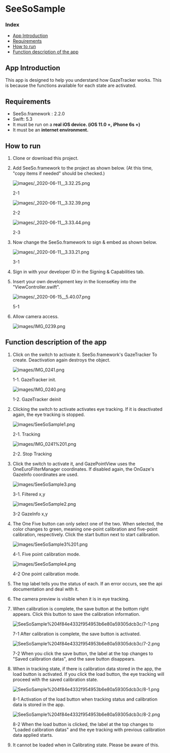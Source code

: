 # SeeSoSample

### Index
- [App Introduction](#App-Introduction)
- [Requirements](#Requirements)
- [How to run](#How-to-run)
- [Function description of the app](#Function-description-of-the-app)

## App Introduction

 This app is designed to help you understand how GazeTracker works. This is because the functions available for each state are activated.

## Requirements

- SeeSo.framework : 2.2.0
- Swift: 5.3
- It must be run on a **real iOS device. (iOS 11.0 +, iPhone 6s +)**
- It must be an **internet environment.**

## How to run

1. Clone or download this project.
2. Add SeeSo.framework to the project as shown below. (At this time, "copy items if needed" should be checked.)

    ![images/_2020-06-11__3.32.25.png](images/1.png)

    2-1 

    ![images/_2020-06-11__3.32.39.png](images/2.png)

    2-2

    ![images/_2020-06-11__3.33.44.png](images/3.png)

    2-3

3. Now change the SeeSo.framework to sign & embed as shown below.

    ![images/_2020-06-11__3.33.21.png](images/4.png)

    3-1

4. Sign in with your developer ID in the Signing & Capabilities tab.
5. Insert your own development key in the licenseKey into the "ViewController.swift".

    ![images/_2020-06-15__5.40.07.png](images/5.png)

    5-1

6. Allow camera access.

    ![images/IMG_0239.png](images/6.png)

## Function description of the app

1. Click on the switch to activate it. SeeSo.framework's GazeTracker
To create. Deactivation again destroys the object.

    ![images/IMG_0241.png](images/7.png)

    1-1. GazeTracker init.

    ![images/IMG_0240.png](images/8.png)

    1-2. GazeTracker deinit

2. Clicking the switch to activate activates eye tracking. If it is deactivated again, the eye tracking is stopped.

    ![images/SeeSoSample1.png](images/9.png)

    2-1. Tracking

    ![images/IMG_0241%201.png](images/10.png)

    2-2. Stop Tracking

3. Click the switch to activate it, and GazePointView uses the OneEuroFilterManager coordinates. If disabled again, the OnGaze's GazeInfo coordinates are used.

    ![images/SeeSoSample3.png](images/11.png)

    3-1. Filtered x,y

    ![images/SeeSoSample2.png](images/12.png)

    3-2 GazeInfo x,y

4. The One Five button can only select one of the two. When selected, the color changes to green, meaning one-point calibration and five-point calibration, respectively. Click the start button next to start calibration.

    ![images/SeeSoSample3%201.png](images/13.png)

    4-1. Five point calibration mode.

    ![images/SeeSoSample4.png](images/14.png)

    4-2 One point calibration mode.

5. The top label tells you the status of each. If an error occurs, see the api documentation and deal with it.
6. The camera preview is visible when it is in eye tracking.
7. When calibration is complete, the save button at the bottom right appears. Click this button to save the calibration information.

    ![SeeSoSample%204f84e4332f954953b6e80a59305dcb3c/7-1.png](images/7-1.png)

    7-1 After calibration is complete, the save button is activated.

    ![SeeSoSample%204f84e4332f954953b6e80a59305dcb3c/7-2.png](images/7-2.png)

    7-2 When you click the save button, the label at the top changes to "Saved calibration datas", and the save button disappears.

8. When in tracking state, if there is calibration data stored in the app, the load button is activated. If you click the load button, the eye tracking will proceed with the saved calibration state.

    ![SeeSoSample%204f84e4332f954953b6e80a59305dcb3c/8-1.png](images/8-1.png)

    8-1 Activation of the load button when tracking status and calibration data is stored in the app.

    ![SeeSoSample%204f84e4332f954953b6e80a59305dcb3c/8-2.png](images/8-2.png)

    8-2 When the load button is clicked, the label at the top changes to "Loaded calibration datas" and the eye tracking with previous calibration data applied starts.

9. It cannot be loaded when in Calibrating state. Please be aware of this.
